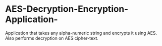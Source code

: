 # AES-Decryption-Encryption-Application-
Application that takes any alpha-numeric string and encrypts it using AES. Also performs decryption on AES cipher-text.

